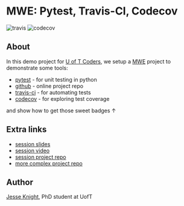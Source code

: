 # MWE: Pytest, Travis-CI, Codecov

![travis](https://travis-ci.com/jessexknight/project.svg?branch=master)
![codecov](https://codecov.io/gh/jessexknight/project/branch/master/graph/badge.svg)

## About

In this demo project for
[U of T Coders](https://uoftcoders.github.io/),
we setup a
[MWE](https://stackoverflow.com/help/minimal-reproducible-example)
project to demonstrate some tools:

- [pytest](https://docs.pytest.org/) - for unit testing in python
- [github](https://github.com/) - online project repo
- [travis-ci](http://travis-ci.com/) - for automating tests
- [codecov](https://codecov.io/) - for exploring test coverage

and show how to get those sweet badges ↑

## Extra links

- [session slides](https://docs.google.com/presentation/d/1N0pSRvKOVhA_7xTtTKCvzrip4UvcinWkdFx2Ev6dWOw/edit?usp=sharing)
- [session video](https://www.youtube.com/watch?v=8KFozFNIMvc)
- [session project repo](https://github.com/jessexknight/mwe-pytest-travis-cov)
- [more complex project repo](https://github.com/jessexknight/ndna)

## Author

[Jesse Knight](https://github.com/jessexknight), PhD student at UofT
